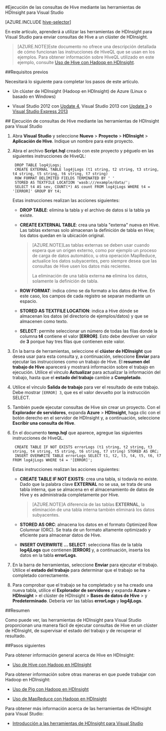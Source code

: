 <properties
   pageTitle="Consulta de Hive con herramientas de Hadoop para Visual Studio | Microsoft Azure"
   description="Obtenga información acerca de cómo usar Hadoop en HDInsight con las herramientas de Hadoop de Visual Studio."
   services="hdinsight"
   documentationCenter=""
   authors="Blackmist"
   manager="paulettm"
   editor="cgronlun"
	tags="azure-portal"/>

<tags
   ms.service="hdinsight"
   ms.devlang="na"
   ms.topic="article"
   ms.tgt_pltfrm="na"
   ms.workload="big-data"
   ms.date="07/06/2015"
   ms.author="larryfr"/>

#Ejecución de las consultas de Hive mediante las herramientas de HDInsight para Visual Studio

[AZURE.INCLUDE [hive-selector](../../includes/hdinsight-selector-use-hive.md)]

En este artículo, aprenderá a utilizar las herramientas de HDInsight para Visual Studio para enviar consultas de Hive a un clúster de HDInsight.

> [AZURE.NOTE]Este documento no ofrece una descripción detallada de cómo funcionan las instrucciones de HiveQL que se usan en los ejemplos. Para obtener información sobre HiveQL utilizado en este ejemplo, consulte [Uso de Hive con Hadoop en HDInsight](hdinsight-use-hive.md).

##<a id="prereq"></a>Requisitos previos

Necesitará lo siguiente para completar los pasos de este artículo.

* Un clúster de HDInsight (Hadoop en HDInsight) de Azure (Linux o basado en Windows)

* Visual Studio 2012 con [Update 4](http://www.microsoft.com/download/details.aspx?id=39305), Visual Studio 2013 con [Update 3](http://go.microsoft.com/fwlink/?LinkId=390465) o [Visual Studio Express 2013](http://www.microsoft.com/download/details.aspx?id=40769)

##<a id="run"></a> Ejecución de consultas de Hive mediante las herramientas de HDInsight para Visual Studio

1. Abra **Visual Studio** y seleccione **Nuevo** > **Proyecto** > **HDInsight** > **Aplicación de Hive**. Indique un nombre para este proyecto.

2. Abra el archivo **Script.hql** creado con este proyecto y péguelo en las siguientes instrucciones de HiveQL:

        DROP TABLE log4jLogs;
        CREATE EXTERNAL TABLE log4jLogs (t1 string, t2 string, t3 string, t4 string, t5 string, t6 string, t7 string)
        ROW FORMAT DELIMITED FIELDS TERMINATED BY ' '
        STORED AS TEXTFILE LOCATION 'wasb:///example/data/';
        SELECT t4 AS sev, COUNT(*) AS count FROM log4jLogs WHERE t4 = '[ERROR]' GROUP BY t4;

    Estas instrucciones realizan las acciones siguientes:

    * **DROP TABLE**: elimina la tabla y el archivo de datos si la tabla ya existe.
    * **CREATE EXTERNAL TABLE**: crea una tabla "externa" nueva en Hive. Las tablas externas solo almacenan la definición de tabla en Hive; los datos quedan en la ubicación original.

        > [AZURE.NOTE]Las tablas externas se deben usar cuando espera que un origen externo, como por ejemplo un proceso de carga de datos automático, u otra operación MapReduce, actualice los datos subyacentes, pero siempre desea que las consultas de Hive usen los datos más recientes.
        >
        > La eliminación de una tabla externa **no** elimina los datos, solamente la definición de tabla.

    * **ROW FORMAT**: indica cómo se da formato a los datos de Hive. En este caso, los campos de cada registro se separan mediante un espacio.
    * **STORED AS TEXTFILE LOCATION**: indica a Hive dónde se almacenan los datos (el directorio de ejemplos/datos) y que se almacenen como texto.
    * **SELECT**: permite seleccionar un número de todas las filas donde la columna **t4** contiene el valor **[ERROR]**. Esto debe devolver un valor de **3** porque hay tres filas que contienen este valor.

3. En la barra de herramientas, seleccione el **clúster de HDInsight** que desea usar para esta consulta y, a continuación, seleccione **Enviar** para ejecutar las instrucciones como un trabajo de Hive. El **resumen del trabajo de Hive** aparecerá y mostrará información sobre el trabajo en ejecución. Utilice el vínculo **Actualizar** para actualizar la información del trabajo, hasta que el **estado del trabajo** cambie a **Completado**.

4. Utilice el vínculo **Salida de trabajo** para ver el resultado de este trabajo. Debe mostrar `[ERROR] 3`, que es el valor devuelto por la instrucción SELECT.

5. También puede ejecutar consultas de Hive sin crear un proyecto. Con el **Explorador de servidores**, expanda **Azure** > **HDInsight**, haga clic con el botón derecho en el servidor de HDInsight y, a continuación, seleccione **Escribir una consulta de Hive**.

6. En el documento **temp.hql** que aparece, agregue las siguientes instrucciones de HiveQL.

        CREATE TABLE IF NOT EXISTS errorLogs (t1 string, t2 string, t3 string, t4 string, t5 string, t6 string, t7 string) STORED AS ORC;
        INSERT OVERWRITE TABLE errorLogs SELECT t1, t2, t3, t4, t5, t6, t7 FROM log4jLogs WHERE t4 = '[ERROR]';

    Estas instrucciones realizan las acciones siguientes:

    * **CREATE TABLE IF NOT EXISTS**: crea una tabla, si todavía no existe. Dado que la palabra clave **EXTERNAL** no se usa, se trata de una tabla interna, que se almacena en el almacenamiento de datos de Hive y es administrada completamente por Hive.

        > [AZURE.NOTE]A diferencia de las tablas **EXTERNAL**, la eliminación de una tabla interna también eliminará los datos subyacentes.

    * **STORED AS ORC**: almacena los datos en el formato Optimized Row Columnar (ORC). Se trata de un formato altamente optimizado y eficiente para almacenar datos de Hive.
    * **INSERT OVERWRITE ... SELECT**: selecciona filas de la tabla **log4jLogs** que contienen **[ERROR]** y, a continuación, inserta los datos en la tabla **errorLogs**.

7. En la barra de herramientas, seleccione **Enviar** para ejecutar el trabajo. Utilice el **estado del trabajo** para determinar que el trabajo se ha completado correctamente.

8. Para comprobar que el trabajo se ha completado y se ha creado una nueva tabla, utilice el **Explorador de servidores** y expanda **Azure** > **HDInsight** > el clúster de HDInsight > **Bases de datos de Hive** > y **Predeterminado**. Debería ver las tablas **errorLogs** y **log4jLogs**.

##<a id="summary"></a>Resumen

Como puede ver, las herramientas de HDInsight para Visual Studio proporcionan una manera fácil de ejecutar consultas de Hive en un clúster de HDInsight, de supervisar el estado del trabajo y de recuperar el resultado.

##<a id="nextsteps"></a>Pasos siguientes

Para obtener información general acerca de Hive en HDInsight:

* [Uso de Hive con Hadoop en HDInsight](hdinsight-use-hive.md)

Para obtener información sobre otras maneras en que puede trabajar con Hadoop en HDInsight:

* [Uso de Pig con Hadoop en HDInsight](hdinsight-use-pig.md)

* [Uso de MapReduce con Hadoop en HDInsight](hdinsight-use-mapreduce.md)

Para obtener más información acerca de las herramientas de HDInsight para Visual Studio:

* [Introducción a las herramientas de HDInsight para Visual Studio](../HDInsight/hdinsight-hadoop-visual-studio-tools-get-started.md)


[hdinsight-sdk-documentation]: http://msdnstage.redmond.corp.microsoft.com/library/dn479185.aspx

[azure-purchase-options]: http://azure.microsoft.com/pricing/purchase-options/
[azure-member-offers]: http://azure.microsoft.com/pricing/member-offers/
[azure-free-trial]: http://azure.microsoft.com/pricing/free-trial/

[apache-tez]: http://tez.apache.org
[apache-hive]: http://hive.apache.org/
[apache-log4j]: http://en.wikipedia.org/wiki/Log4j
[hive-on-tez-wiki]: https://cwiki.apache.org/confluence/display/Hive/Hive+on+Tez
[import-to-excel]: http://azure.microsoft.com/documentation/articles/hdinsight-connect-excel-power-query/


[hdinsight-use-oozie]: hdinsight-use-oozie.md
[hdinsight-analyze-flight-data]: hdinsight-analyze-flight-delay-data.md



[hdinsight-storage]: hdinsight-use-blob-storage.md

[hdinsight-provision]: hdinsight-provision-clusters.md
[hdinsight-submit-jobs]: hdinsight-submit-hadoop-jobs-programmatically.md
[hdinsight-upload-data]: hdinsight-upload-data.md
[hdinsight-get-started]: hdinsight-get-started.md

[powershell-here-strings]: http://technet.microsoft.com/library/ee692792.aspx

[image-hdi-hive-powershell]: ./media/hdinsight-use-hive/HDI.HIVE.PowerShell.png
[img-hdi-hive-powershell-output]: ./media/hdinsight-use-hive/HDI.Hive.PowerShell.Output.png
[image-hdi-hive-architecture]: ./media/hdinsight-use-hive/HDI.Hive.Architecture.png

<!---HONumber=August15_HO8-->